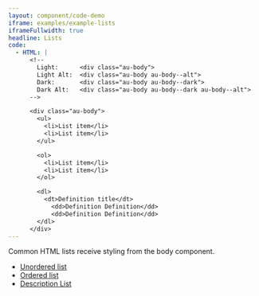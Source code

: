 ```yaml
---
layout: component/code-demo
iframe: examples/example-lists
iframeFullwidth: true
headline: Lists
code:
  - HTML: |
      <!--
        Light:      <div class="au-body">
        Light Alt:  <div class="au-body au-body--alt">
        Dark:       <div class="au-body au-body--dark">
        Dark Alt:   <div class="au-body au-body--dark au-body--alt">
      -->

      <div class="au-body">
        <ul>
          <li>List item</li>
          <li>List item</li>
        </ul>

        <ol>
          <li>List item</li>
          <li>List item</li>
        </ol>

        <dl>
          <dt>Definition title</dt>
            <dd>Definition Definition</dd>
            <dd>Definition Definition</dd>
        </dl>
      </div>
---
```


Common HTML lists receive styling from the body component.

- [Unordered list](https://developer.mozilla.org/en-US/docs/Web/HTML/Element/ul)
- [Ordered list](https://developer.mozilla.org/en-US/docs/Web/HTML/Element/ol)
- [Description List](https://developer.mozilla.org/en-US/docs/Web/HTML/Element/dl)
